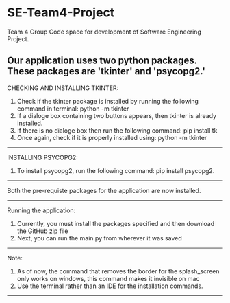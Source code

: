# SE-Team4-Project
Team 4 Group Code space for development of Software Engineering Project.

Our application uses two python packages. These packages are 'tkinter' and 'psycopg2.'
------------------------------------------------------------------------
CHECKING AND INSTALLING TKINTER:
1) Check if the tkinter package is installed by running the following command in terminal: python -m tkinter
2) If a dialoge box containing two buttons appears, then tkinter is already installed.
3) If there is no dialoge box then run the following command: pip install tk
4) Once again, check if it is properly installed using: python -m tkinter
------------------------------------------------------------------------
INSTALLING PSYCOPG2:

1) To install psycopg2, run the following command: pip install psycopg2.
------------------------------------------------------------------------


Both the pre-requiste packages for the application are now installed.


------------------------------------------------------------------------
Running the application:

1) Currently, you must install the packages specified and then download the GitHub zip file
2) Next, you can run the main.py from wherever it was saved


------------------------------------------------------------------------
Note:

1) As of now, the command that removes the border for the splash_screen only works on windows, this command makes it invisible on mac
2) Use the terminal rather than an IDE for the installation commands.


------------------------------------------------------------------------
